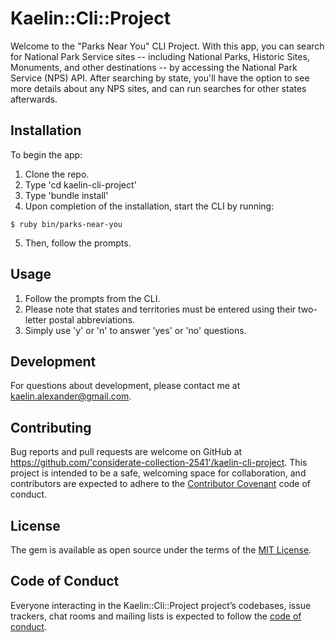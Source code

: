 # Kaelin::Cli::Project

Welcome to the "Parks Near You" CLI Project. With this app, you can search for National Park Service sites -- including National Parks, Historic Sites, Monuments, and other destinations -- by accessing the National Park Service (NPS) API. After searching by state, you'll have the option to see more details about any NPS sites, and can run searches for other states afterwards.

## Installation

To begin the app:

  1. Clone the repo.
  2. Type 'cd kaelin-cli-project'
  3. Type 'bundle install'
  4. Upon completion of the installation, start the CLI by running:

    $ ruby bin/parks-near-you

  5. Then, follow the prompts.

## Usage

  1. Follow the prompts from the CLI.
  2. Please note that states and territories must be entered using their two-letter postal abbreviations.
  3. Simply use 'y' or 'n' to answer 'yes' or 'no' questions.

## Development

For questions about development, please contact me at kaelin.alexander@gmail.com.

## Contributing

Bug reports and pull requests are welcome on GitHub at https://github.com/'considerate-collection-2541'/kaelin-cli-project. This project is intended to be a safe, welcoming space for collaboration, and contributors are expected to adhere to the [Contributor Covenant](http://contributor-covenant.org) code of conduct.

## License

The gem is available as open source under the terms of the [MIT License](https://opensource.org/licenses/MIT).

## Code of Conduct

Everyone interacting in the Kaelin::Cli::Project project’s codebases, issue trackers, chat rooms and mailing lists is expected to follow the [code of conduct](https://github.com/'considerate-collection-2541'/kaelin-cli-project/blob/master/CODE_OF_CONDUCT.md).
